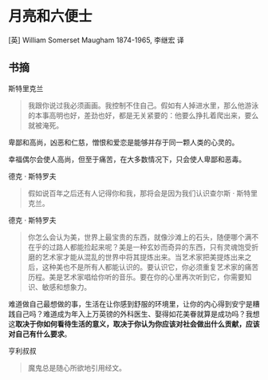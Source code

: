 # 月亮和六便士

[英] William Somerset Maugham 1874-1965, 李继宏 译

## 书摘

斯特里克兰

> 我跟你说过我必须画画。我控制不住自己。假如有人掉进水里，那么他游泳的本事高明也好，差劲也好，都是无关紧要的：他要么挣扎着爬出来，要么就被淹死。

卑鄙和高尚，凶恶和仁慈，憎恨和爱恋是能够并存于同一颗人类的心灵的。

幸福偶尔会使人高尚，但至于痛苦，在大多数情况下，只会使人卑鄙和恶毒。

德克 · 斯特罗夫

> 假如说百年之后还有人记得你和我，那将会是因为我们认识查尔斯 · 斯特里克兰。

德克 · 斯特罗夫

> 你怎么会认为美，世界上最宝贵的东西，就像沙滩上的石头，随便哪个满不在乎的过路人都能捡起来呢？美是一种玄妙而奇异的东西，只有灵魂饱受折磨的艺术家才能从混乱的世界中将其提炼出来。当艺术家把美提炼出来之后，这种美也不是所有人都能认识的。要认识它，你必须重复艺术家的痛苦历程。美是艺术家唱给你听的音乐。要在你的心里再次听到它，你需要知识、敏感和想象力。

难道做自己最想做的事，生活在让你感到舒服的环境里，让你的内心得到安宁是糟践自己吗？难道成为年入上万英镑的外科医生、娶得如花美眷就算是成功吗？我想这**取决于你如何看待生活的意义，取决于你认为你应该对社会做出什么贡献，应该对自己有什么要求**。

亨利叔叔

> 魔鬼总是随心所欲地引用经文。
